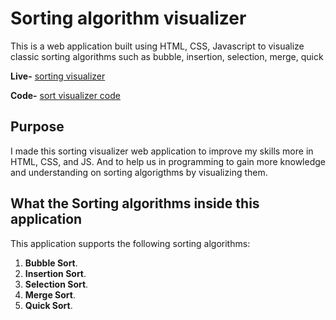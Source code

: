 # Sorting algorithm visualizer

This is a web application built using HTML, CSS, Javascript to visualize classic sorting algorithms such as bubble, insertion, selection, merge, quick 

**Live-** [sorting visualizer](https://initnegi.github.io/Algo_Visualizer/
) 

**Code-** [sort visualizer code](https://github.com/initnegi/Algo_Visualizer)

## Purpose

I made this sorting visualizer web application to improve my skills more in
HTML, CSS, and JS. And to help us in programming to gain more knowledge and understanding on sorting algorigthms by visualizing them.

## What the Sorting algorithms inside this application

This application supports the following sorting algorithms:

1. **Bubble Sort**.
2. **Insertion Sort**.
3. **Selection Sort**.
4. **Merge Sort**.
5. **Quick Sort**.
